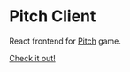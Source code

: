 # Pitch Client

React frontend for [Pitch](https://github.com/zldobbs/pitch) game. 

[Check it out!](http://www.dobbs-pitch.herokuapp.com)